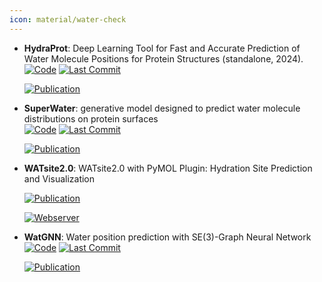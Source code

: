 ```yaml
---
icon: material/water-check
---
```





- **HydraProt**: Deep Learning Tool for Fast and Accurate Prediction of Water Molecule Positions for Protein Structures (standalone, 2024).  
    [![Code](https://img.shields.io/github/stars/azamanos/HydraProt?style=for-the-badge&logo=github)](https://github.com/azamanos/HydraProt) 
    [![Last Commit](https://img.shields.io/github/last-commit/azamanos/HydraProt?style=for-the-badge&logo=github)](https://github.com/azamanos/HydraProt) 

    [![Publication](https://img.shields.io/badge/Publication-Citations:0-blue?style=for-the-badge&logo=bookstack)](https://doi.org/10.5281/zenodo.10517963) 



- **SuperWater**: generative model designed to predict water molecule distributions on protein surfaces  
    [![Code](https://img.shields.io/github/stars/kuangxh9/SuperWater?style=for-the-badge&logo=github)](https://github.com/kuangxh9/SuperWater) 
    [![Last Commit](https://img.shields.io/github/last-commit/kuangxh9/SuperWater?style=for-the-badge&logo=github)](https://github.com/kuangxh9/SuperWater) 

    [![Publication](https://img.shields.io/badge/Publication-Citations:0-blue?style=for-the-badge&logo=bookstack)](https://doi.org/10.1101/2024.11.18.624208) 



- **WATsite2.0**: WATsite2.0 with PyMOL Plugin: Hydration Site Prediction and Visualization  

    [![Publication](https://img.shields.io/badge/Publication-Citations:14-blue?style=for-the-badge&logo=bookstack)](https://doi.org/10.1007/978-1-4939-7015-5_10) 

    [![Webserver](https://img.shields.io/badge/Webserver-online-brightgreen?style=for-the-badge&logo=cachet&logoColor=65FF8F)](http://people.pharmacy.purdue.edu/~mlill/software/watsite/version2.shtml) 


- **WatGNN**: Water position prediction with SE(3)-Graph Neural Network  
    [![Code](https://img.shields.io/github/stars/shadow1229/WatGNN?style=for-the-badge&logo=github)](https://github.com/shadow1229/WatGNN) 
    [![Last Commit](https://img.shields.io/github/last-commit/shadow1229/WatGNN?style=for-the-badge&logo=github)](https://github.com/shadow1229/WatGNN) 

    [![Publication](https://img.shields.io/badge/Publication-Citations:0-blue?style=for-the-badge&logo=bookstack)](https://doi.org/10.1101/2024.03.25.586555) 


